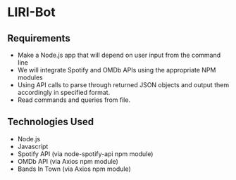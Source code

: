 # LIRI-Bot

## Requirements
* Make a Node.js app that will depend on user input from the command line
* We will integrate Spotify and OMDb APIs using the appropriate NPM modules
* Using API calls to parse through returned JSON objects and output them accordingly in specified format.
* Read commands and queries from file.

## Technologies Used
* Node.js
* Javascript
* Spotify API (via node-spotify-api npm module)
* OMDb API (via Axios npm module)
* Bands In Town (via Axios npm module)
